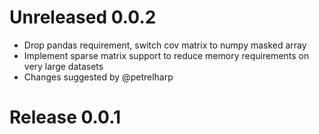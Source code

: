 # Unreleased 0.0.2
* Drop pandas requirement, switch cov matrix to numpy masked array
* Implement sparse matrix support to reduce memory requirements on very large datasets
* Changes suggested by @petrelharp

# Release 0.0.1
